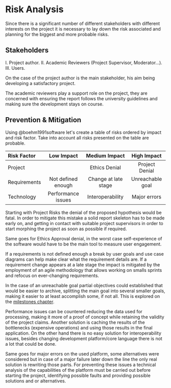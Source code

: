 Risk Analysis
=============

Since there is a significant number of different stakeholders with different
interests on the project it is necessary to lay down the risk associated and
planning for the biggest and more probable risks.


Stakeholders
------------
I.  Project author.
II.  Academic Reviewers (Project Supervisor, Moderator...).
III.  Users.

On the case of the project author is the main stakeholder, his aim being
developing a satisfactory project.

The academic reviewers play a support role on the project, they are concerned
with ensuring the report follows the university guidelines and making sure
the development stays on course.


Prevention & Mitigation
-----------------------
Using @boehm1991software let's create a table of risks ordered by impact and
risk factor. Take into account all risks presented on the table are probable.

| Risk Factor  |     Low Impact     |     Medium Impact    |    High Impact   |
|:------------ |:------------------:|:--------------------:|:----------------:|
|   Project    |                    |    Ethics Denial     |  Project Denial  |
| Requirements | Not defined enough | Change at late stage | Unreachable goal |
|  Technology  | Performance issues |   Interoperability   |   Major errors   |

Starting with Project Risks the denial of the proposed hypothesis would be
fatal.
In order to mitigate this mistake a solid report skeleton has to be made early
on, and getting in contact with suitable project supervisors in order to start
morphing the project as soon as possible if required.

Same goes for Ethics Approval denial, in the worst case self-experience of the
software would have to be the main tool to measure user engagement.

If a requirements is not defined enough a break by user goals and use case
diagrams can help make clear what the requirement details are.
If a requirement change appears at a late stage the impact is mitigated by the
employment of an agile methodology that allows working on smalls sprints and
refocus on ever-changing requirements.

In the case of an unreachable goal partial objectives could established that
would be easier to archive, splitting the main goal into several smaller goals,
making it easier to at least accomplish some, if not all.
This is explored on the [milestones chapter](#tree).

Performance issues can be countered reducing the data used for processing,
making it more of a proof of concept while retaining the validity of the
project claims.
Another solution is caching the results of the bottlenecks (expensive
operations) and using those results in the final application.
On the other hand there is no easy solution for interoperability issues,
besides changing development platform/core language there is not a lot that
could be done.

Same goes for major errors on the used platform, some alternatives were
considered but in case of a major failure later down the line the only real
solution is rewriting those parts.
For preventing these issues a technical analysis of the capabilities of the
platform must be carried out before starting the project, identifying possible
faults and providing possible solutions and or alternatives.

<!-- Technical assessment of Kivy / compare kivy to other frameworks -->
